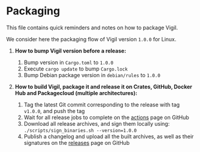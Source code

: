 Packaging
=========

This file contains quick reminders and notes on how to package Vigil.

We consider here the packaging flow of Vigil version `1.0.0` for Linux.

1. **How to bump Vigil version before a release:**
    1. Bump version in `Cargo.toml` to `1.0.0`
    2. Execute `cargo update` to bump `Cargo.lock`
    3. Bump Debian package version in `debian/rules` to `1.0.0`

2. **How to build Vigil, package it and release it on Crates, GitHub, Docker Hub and Packagecloud (multiple architectures):**
    1. Tag the latest Git commit corresponding to the release with tag `v1.0.0`, and push the tag
    2. Wait for all release jobs to complete on the [actions](https://github.com/valeriansaliou/vigil/actions) page on GitHub
    3. Download all release archives, and sign them locally using: `./scripts/sign_binaries.sh --version=1.0.0`
    4. Publish a changelog and upload all the built archives, as well as their signatures on the [releases](https://github.com/valeriansaliou/vigil/releases) page on GitHub
